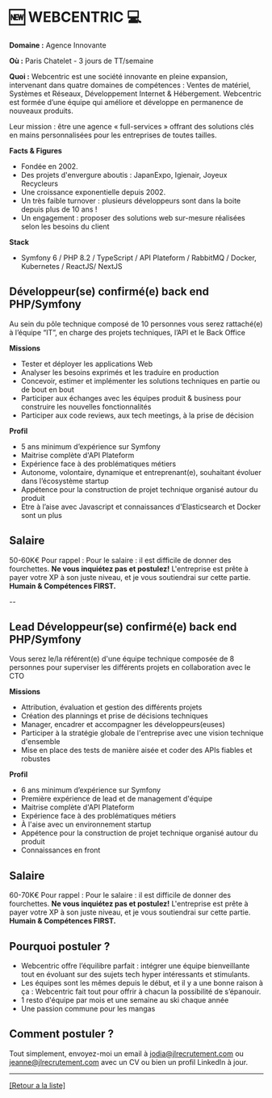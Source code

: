 # 🆕 WEBCENTRIC 💻

**Domaine :** Agence Innovante

**Où :** Paris Chatelet - 3 jours de TT/semaine

**Quoi :** Webcentric est une société innovante en pleine expansion, intervenant dans quatre domaines de compétences : Ventes de matériel, Systèmes et Réseaux, Développement Internet & Hébergement. Webcentric est formée d’une équipe qui améliore et développe en permanence de nouveaux produits.

Leur mission : être une agence « full-services » offrant des solutions clés en mains personnalisées pour les entreprises de toutes tailles.

**Facts & Figures**
* Fondée en 2002.
* Des projets d'envergure aboutis : JapanExpo, Igienair, Joyeux Recycleurs
* Une croissance exponentielle depuis 2002.
* Un très faible turnover : plusieurs développeurs sont dans la boite depuis plus de 10 ans !
* Un engagement : proposer des solutions web sur-mesure réalisées selon les besoins du client

**Stack**
* Symfony 6 / PHP 8.2 / TypeScript / API Plateform / RabbitMQ / Docker, Kubernetes / ReactJS/ NextJS

## Développeur(se) confirmé(e) back end PHP/Symfony
Au sein du pôle technique composé de 10 personnes vous serez rattaché(e) à l’équipe
“IT”, en charge des projets techniques, l’API et le Back Office

**Missions**

* Tester et déployer les applications Web
* Analyser les besoins exprimés et les traduire en production
* Concevoir, estimer et implémenter les solutions techniques en partie ou de bout en bout
* Participer aux échanges avec les équipes produit & business pour construire les nouvelles fonctionnalités
* Participer aux code reviews, aux tech meetings, à la prise de décision


**Profil**
* 5 ans minimum d’expérience sur Symfony
* Maitrise complète d'API Plateform
* Expérience face à des problématiques métiers
* Autonome, volontaire, dynamique et entreprenant(e), souhaitant évoluer dans l’écosystème startup
* Appétence pour la construction de projet technique organisé autour du produit
* Etre à l’aise avec Javascript et connaissances d'Elasticsearch et Docker sont un plus

## Salaire
50-60K€
Pour rappel :  Pour le salaire : il est difficile de donner des fourchettes. **Ne vous inquiétez pas et postulez!** L'entreprise est prête à payer votre XP à son juste niveau, et je vous soutiendrai sur cette partie. **Humain & Compétences FIRST.**

--

## Lead Développeur(se) confirmé(e) back end PHP/Symfony
Vous serez le/la référent(e) d'une équipe technique composée de 8 personnes pour superviser les différents projets en collaboration avec le CTO

**Missions**
* Attribution, évaluation et gestion des différents projets
* Création des plannings et prise de décisions techniques 
* Manager, encadrer et accompagner les développeurs(euses) 
* Participer à la stratégie globale de l'entreprise avec une vision technique d'ensemble 
* Mise en place des tests de manière aisée et coder des APIs fiables et robustes

**Profil**
* 6 ans minimum d’expérience sur Symfony
* Première expérience de lead et de management d'équipe
* Maitrise complète d'API Plateform
* Expérience face à des problématiques métiers
* À l'aise avec un environnement startup 
* Appétence pour la construction de projet technique organisé autour du produit
* Connaissances en front

## Salaire
60-70K€
Pour rappel :  Pour le salaire : il est difficile de donner des fourchettes. **Ne vous inquiétez pas et postulez!** L'entreprise est prête à payer votre XP à son juste niveau, et je vous soutiendrai sur cette partie. **Humain & Compétences FIRST.**

## Pourquoi postuler ?
* Webcentric offre l’équilibre parfait : intégrer une équipe bienveillante tout en évoluant sur des sujets tech hyper intéressants et stimulants.
* Les équipes sont les mêmes depuis le début, et il y a une bonne raison à ça : Webcentric fait tout pour offrir à chacun la possibilité de s’épanouir.
* 1 resto d'équipe par mois et une semaine au ski chaque année
* Une passion commune pour les mangas

## Comment postuler ?
Tout simplement, envoyez-moi un email à jodia@jlrecrutement.com ou jeanne@jlrecrutement.com avec un CV ou bien un profil LinkedIn à jour.

----
<a href="https://github.com/jlondiche/job-board-php/blob/master/README.md">[Retour a la liste]</a>

